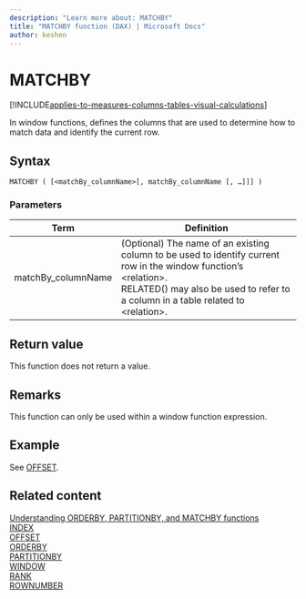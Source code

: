 ```yaml
---
description: "Learn more about: MATCHBY"
title: "MATCHBY function (DAX) | Microsoft Docs"
author: keshen
---
```


# MATCHBY

[!INCLUDE[applies-to-measures-columns-tables-visual-calculations](includes/applies-to-measures-columns-tables-visual-calculations.md)]

In window functions, defines the columns that are used to determine how to match data and identify the current row.

## Syntax  

```dax
MATCHBY ( [<matchBy_columnName>[, matchBy_columnName [, …]]] )
```

### Parameters  

|Term|Definition|  
|--------|--------------|  
|matchBy_columnName| (Optional) The name of an existing column to be used to identify current row in the window function’s \<relation>.</br> RELATED() may also be used to refer to a column in a table related to \<relation>.|

## Return value

This function does not return a value.  

## Remarks

This function can only be used within a window function expression.

## Example

See [OFFSET](offset-function-dax.md).

## Related content

[Understanding ORDERBY, PARTITIONBY, and MATCHBY functions](../dax/best-practices/dax-understand-orderby.md)  
[INDEX](index-function-dax.md)  
[OFFSET](offset-function-dax.md)  
[ORDERBY](orderby-function-dax.md)  
[PARTITIONBY](partitionby-function-dax.md)  
[WINDOW](window-function-dax.md)  
[RANK](rank-function-dax.md)  
[ROWNUMBER](rownumber-function-dax.md)
